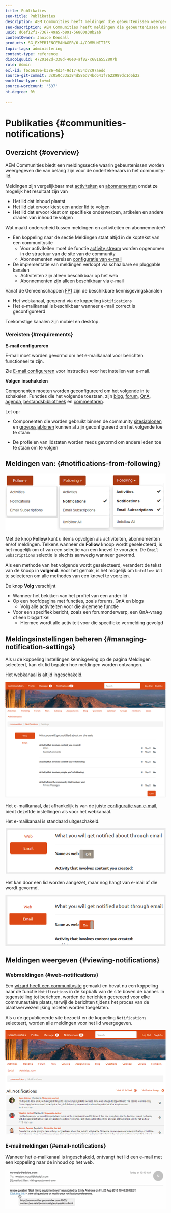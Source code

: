 ```yaml
---
title: Publikaties
seo-title: Publikaties
description: AEM Communities heeft meldingen die gebeurtenissen weergeven die van belang zijn voor het aanmeldingscommunity-lid
seo-description: AEM Communities heeft meldingen die gebeurtenissen weergeven die van belang zijn voor het aanmeldingscommunity-lid
uuid: d6ef12f1-7367-49a5-b891-56800a38b2ab
contentOwner: Janice Kendall
products: SG_EXPERIENCEMANAGER/6.4/COMMUNITIES
topic-tags: administering
content-type: reference
discoiquuid: 47201e2d-338d-40e0-af82-c681a552807b
role: Admin
exl-id: f6c6619e-b386-4d34-9d17-654d7c97aedd
source-git-commit: 3c050c33a384d586d74bd641f7622989dc1d6b22
workflow-type: tm+mt
source-wordcount: '537'
ht-degree: 0%

---
```


# Publikaties {#communities-notifications}

## Overzicht {#overview}

AEM Communities biedt een meldingssectie waarin gebeurtenissen worden weergegeven die van belang zijn voor de ondertekenaars in het community-lid.

Meldingen zijn vergelijkbaar met [activiteiten](essentials-activities.md) en [abonnementen](subscriptions.md) omdat ze mogelijk het resultaat zijn van

* Het lid dat inhoud plaatst
* Het lid dat ervoor kiest een ander lid te volgen
* Het lid dat ervoor kiest om specifieke onderwerpen, artikelen en andere draden van inhoud te volgen

Wat maakt onderscheid tussen meldingen en activiteiten en abonnementen?

* Een koppeling naar de sectie Meldingen staat altijd in de koptekst van een communitysite
   * Voor activiteiten moet de functie [activity stream](functions.md#activity-stream-function) worden opgenomen in de structuur van de site van de community
   * Abonnementen vereisen [configuratie van e-mail](email.md)
* De implementatie van meldingen verloopt via schaalbare en pluggable kanalen
   * Activiteiten zijn alleen beschikbaar op het web
   * Abonnementen zijn alleen beschikbaar via e-mail

Vanaf de Gemeenschappen [FP1](deploy-communities.md#latestfeaturepack) zijn de beschikbare kennisgevingskanalen

* Het webkanaal, geopend via de koppeling `Notifications`
* Het e-mailkanaal is beschikbaar wanneer e-mail correct is geconfigureerd

Toekomstige kanalen zijn mobiel en desktop.

### Vereisten {#requirements}

**E-mail configureren**

E-mail moet worden gevormd om het e-mailkanaal voor berichten functioneel te zijn.

Zie [E-mail configureren](analytics.md) voor instructies voor het instellen van e-mail.

**Volgen inschakelen**

Componenten moeten worden geconfigureerd om het volgende in te schakelen. Functies die het volgende toestaan, zijn [blog](blog-feature.md), [forum](forum.md), [QnA](working-with-qna.md), [agenda](calendar.md), [bestandsbibliotheek](file-library.md) en [commentaren](comments.md).

Let op:

* Componenten die worden gebruikt binnen de community [sitesjablonen](sites.md) en [groepssjablonen](tools-groups.md) kunnen al zijn geconfigureerd om het volgende toe te staan

* De profielen van lidstaten worden reeds gevormd om andere leden toe te staan om te volgen

## Meldingen van: {#notifications-from-following}

![chlimage_1-254](assets/chlimage_1-254.png)

Met de knop **Follow** kunt u items opvolgen als activiteiten, abonnementen en/of meldingen. Telkens wanneer de **Follow** knoop wordt geselecteerd, is het mogelijk om of van een selectie van een knevel te voorzien. De `Email Subscriptions` selectie is slechts aanwezig wanneer gevormd.

Als een methode van het volgende wordt geselecteerd, verandert de tekst van de knoop in **volgend**. Voor het gemak, is het mogelijk om `Unfollow All` te selecteren om alle methodes van een knevel te voorzien.

De knop **Volg** verschijnt

* Wanneer het bekijken van het profiel van een ander lid
* Op een hoofdpagina met functies, zoals forums, QnA en blogs
   * Volg alle activiteiten voor die algemene functie
* Voor een specifiek bericht, zoals een forumonderwerp, een QnA-vraag of een blogartikel
   * Hiermee wordt alle activiteit voor die specifieke vermelding gevolgd

## Meldingsinstellingen beheren {#managing-notification-settings}

Als u de koppeling Instellingen kennisgeving op de pagina Meldingen selecteert, kan elk lid bepalen hoe meldingen worden ontvangen.

Het webkanaal is altijd ingeschakeld.

![chlimage_1-255](assets/chlimage_1-255.png)

Het e-mailkanaal, dat afhankelijk is van de juiste [configuratie van e-mail](email.md), biedt dezelfde instellingen als voor het webkanaal.

Het e-mailkanaal is standaard uitgeschakeld.

![chlimage_1-256](assets/chlimage_1-256.png)

Het kan door een lid worden aangezet, maar nog hangt van e-mail af die wordt gevormd.

![chlimage_1-257](assets/chlimage_1-257.png)

## Meldingen weergeven {#viewing-notifications}

### Webmeldingen {#web-notifications}

Een [wizard heeft een communitysite](sites-console.md) gemaakt en bevat nu een koppeling naar de functie `Notifications` in de kopbalk van de site boven de banner. In tegenstelling tot berichten, worden de berichten gecreeerd voor elke communautaire plaats, terwijl de berichten tijdens het proces van de plaatsverwezenlijking moeten worden toegelaten.

Als u de gepubliceerde site bezoekt en de koppeling `Notifications` selecteert, worden alle meldingen voor het lid weergegeven.

![chlimage_1-258](assets/chlimage_1-258.png)

### E-mailmeldingen {#email-notifications}

Wanneer het e-mailkanaal is ingeschakeld, ontvangt het lid een e-mail met een koppeling naar de inhoud op het web.

![chlimage_1-259](assets/chlimage_1-259.png)
